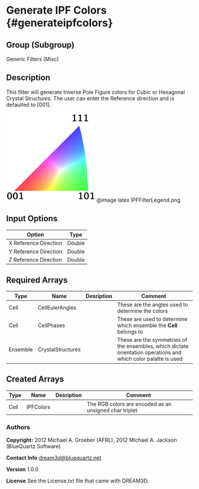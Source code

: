 Generate IPF Colors {#generateipfcolors}
========

## Group (Subgroup) ##
Generic Filters (Misc)

## Description ##
This filter will generate Inverse Pole Figure colors for Cubic or Hexagonal Crystal Structures. The user can enter the Reference direction and is defaulted to [001].

![IPF Color Triangle](IPFFilterLegend.png)
@image latex IPFFilterLegend.png

## Input Options ##

| Option | Type |
|-------|-------|
| X Reference Direction | Double |
| Y Reference Direction | Double |
| Z Reference Direction | Double |


## Required Arrays ##

| Type | Name | Desription | Comment |
|------|------|---------|-------|
| Cell | CellEulerAngles | | These are the angles used to determine the colors |
| Cell | CellPhases | | These are used to determine which ensemble the **Cell** belongs to |
| Ensemble | CrystalStructures | | These are the symmetries of the ensembles, which dictate orientation operations and which color palatte is used |

## Created Arrays ##

| Type | Name | Desription | Comment |
|------|------|---------|-------|
| Cell  | IPFColors | | The RGB colors are encoded as an unsigned char triplet  |

### Authors ##
**Copyright:** 2012 Michael A. Groeber (AFRL), 2012 Michael A. Jackson (BlueQuartz Software)

**Contact Info** dream3d@bluequartz.net

**Version** 1.0.0

**License** See the License.txt file that came with DREAM3D.
